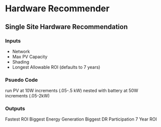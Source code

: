 # Hardware Recommender

## Single Site Hardware Recommendation

### Inputs

* Network
* Max PV Capacity
* Shading
* Longest Allowable ROI (defaults to 7 years)

### Psuedo Code

run PV at 10W increments (.05-.5 kW) nested with battery at 50W increments (.05-2kW)

### Outputs

Fastest ROI
Biggest Energy Generation
Biggest DR Participation
7 Year ROI